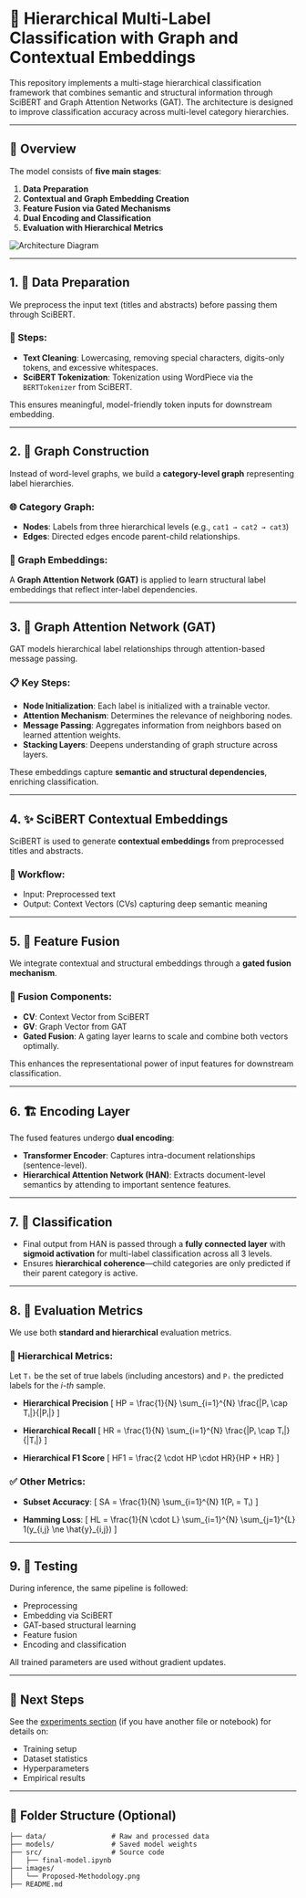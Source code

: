 # 🧠 Hierarchical Multi-Label Classification with Graph and Contextual Embeddings

This repository implements a multi-stage hierarchical classification framework that combines semantic and structural information through SciBERT and Graph Attention Networks (GAT). The architecture is designed to improve classification accuracy across multi-level category hierarchies.

---

## 📌 Overview

The model consists of **five main stages**:

1. **Data Preparation**
2. **Contextual and Graph Embedding Creation**
3. **Feature Fusion via Gated Mechanisms**
4. **Dual Encoding and Classification**
5. **Evaluation with Hierarchical Metrics**

![Architecture Diagram](images/Proposed-Methodology.png)

---

## 1. 📂 Data Preparation

We preprocess the input text (titles and abstracts) before passing them through SciBERT.

### 🔧 Steps:

* **Text Cleaning**: Lowercasing, removing special characters, digits-only tokens, and excessive whitespaces.
* **SciBERT Tokenization**: Tokenization using WordPiece via the `BERTTokenizer` from SciBERT.

This ensures meaningful, model-friendly token inputs for downstream embedding.

---

## 2. 🔗 Graph Construction

Instead of word-level graphs, we build a **category-level graph** representing label hierarchies.

### 🌐 Category Graph:

* **Nodes**: Labels from three hierarchical levels (e.g., `cat1 → cat2 → cat3`)
* **Edges**: Directed edges encode parent-child relationships.

### 🧠 Graph Embeddings:

A **Graph Attention Network (GAT)** is applied to learn structural label embeddings that reflect inter-label dependencies.

---

## 3. 🧬 Graph Attention Network (GAT)

GAT models hierarchical label relationships through attention-based message passing.

### 📋 Key Steps:

* **Node Initialization**: Each label is initialized with a trainable vector.
* **Attention Mechanism**: Determines the relevance of neighboring nodes.
* **Message Passing**: Aggregates information from neighbors based on learned attention weights.
* **Stacking Layers**: Deepens understanding of graph structure across layers.

These embeddings capture **semantic and structural dependencies**, enriching classification.

---

## 4. ✨ SciBERT Contextual Embeddings

SciBERT is used to generate **contextual embeddings** from preprocessed titles and abstracts.

### 📌 Workflow:

* Input: Preprocessed text
* Output: Context Vectors (CVs) capturing deep semantic meaning

---

## 5. 🔁 Feature Fusion

We integrate contextual and structural embeddings through a **gated fusion mechanism**.

### 🧪 Fusion Components:

* **CV**: Context Vector from SciBERT
* **GV**: Graph Vector from GAT
* **Gated Fusion**: A gating layer learns to scale and combine both vectors optimally.

This enhances the representational power of input features for downstream classification.

---

## 6. 🏗️ Encoding Layer

The fused features undergo **dual encoding**:

* **Transformer Encoder**: Captures intra-document relationships (sentence-level).
* **Hierarchical Attention Network (HAN)**: Extracts document-level semantics by attending to important sentence features.

---

## 7. 🧮 Classification

* Final output from HAN is passed through a **fully connected layer** with **sigmoid activation** for multi-label classification across all 3 levels.
* Ensures **hierarchical coherence**—child categories are only predicted if their parent category is active.

---

## 8. 📏 Evaluation Metrics

We use both **standard and hierarchical** evaluation metrics.

### 📐 Hierarchical Metrics:

Let `Tᵢ` be the set of true labels (including ancestors) and `Pᵢ` the predicted labels for the *i-th* sample.

* **Hierarchical Precision**
  [
  HP = \frac{1}{N} \sum_{i=1}^{N} \frac{|Pᵢ \cap Tᵢ|}{|Pᵢ|}
  ]

* **Hierarchical Recall**
  [
  HR = \frac{1}{N} \sum_{i=1}^{N} \frac{|Pᵢ \cap Tᵢ|}{|Tᵢ|}
  ]

* **Hierarchical F1 Score**
  [
  HF1 = \frac{2 \cdot HP \cdot HR}{HP + HR}
  ]

### ✅ Other Metrics:

* **Subset Accuracy**:
  [
  SA = \frac{1}{N} \sum_{i=1}^{N} 1(Pᵢ = Tᵢ)
  ]

* **Hamming Loss**:
  [
  HL = \frac{1}{N \cdot L} \sum_{i=1}^{N} \sum_{j=1}^{L} 1(y_{i,j} \ne \hat{y}_{i,j})
  ]

---

## 9. 🧪 Testing

During inference, the same pipeline is followed:

* Preprocessing
* Embedding via SciBERT
* GAT-based structural learning
* Feature fusion
* Encoding and classification

All trained parameters are used without gradient updates.

---

## 🔬 Next Steps

See the [experiments section](#) (if you have another file or notebook) for details on:

* Training setup
* Dataset statistics
* Hyperparameters
* Empirical results

---

## 📁 Folder Structure (Optional)

```
├── data/                # Raw and processed data
├── models/              # Saved model weights
├── src/                 # Source code
│   ├── final-model.ipynb
├── images/
│   └── Proposed-Methodology.png
├── README.md
```
